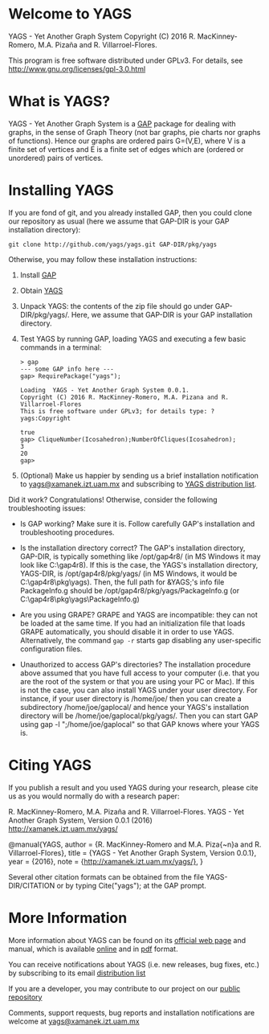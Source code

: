 # Welcome to YAGS

YAGS - Yet Another Graph System
Copyright (C) 2016 R. MacKinney-Romero, M.A. Pizaña and R. Villarroel-Flores.

This program is free software distributed under GPLv3.  For details,
see http://www.gnu.org/licenses/gpl-3.0.html

# What is YAGS?

YAGS - Yet Another Graph System is a [GAP](http://gap-system.org/)
package for dealing with graphs, in the sense of Graph Theory (not bar
graphs, pie charts nor graphs of functions).  Hence our graphs are
ordered pairs G=(V,E), where V is a finite set of vertices and E is a
finite set of edges which are (ordered or unordered) pairs of
vertices.

# Installing YAGS

If you are fond of git, and you already installed GAP, then you could
clone our repository as usual (here we assume that GAP-DIR is your GAP
installation directory):

    git clone http://github.com/yags/yags.git GAP-DIR/pkg/yags

Otherwise, you may follow these installation instructions:

  1. Install [GAP](http://www.gap-system.org/)

  2. Obtain [YAGS](https://github.com/yags/yags/archive/master.zip)

  3. Unpack YAGS: the contents of the zip file should go under
     GAP-DIR/pkg/yags/. Here, we assume that GAP-DIR is your GAP
     installation directory.

  4. Test YAGS by running GAP, loading YAGS and executing a few basic
     commands in a terminal:
    
         > gap
         --- some GAP info here ---
         gap> RequirePackage("yags");
         
         Loading  YAGS - Yet Another Graph System 0.0.1.
         Copyright (C) 2016 R. MacKinney-Romero, M.A. Pizana and R. Villarroel-Flores
         This is free software under GPLv3; for details type: ?yags:Copyright 
         
         true
         gap> CliqueNumber(Icosahedron);NumberOfCliques(Icosahedron);
         3
         20
         gap>

  5. (Optional) Make us happier by sending us a brief installation
  notification to yags@xamanek.izt.uam.mx and subscribing to
  [YAGS distribution list](http://xamanek.izt.uam.mx/yagsnews/).

Did it work? Congratulations! Otherwise, consider the following
troubleshooting issues:

  * Is GAP working?
    Make sure it is. Follow carefully GAP's installation and
    troubleshooting procedures.
  
  * Is the installation directory correct?
    The GAP's installation directory, GAP-DIR, is typically something
    like /opt/gap4r8/ (in MS Windows it may look like C:\gap4r8\).  If
    this is the case, the YAGS's installation directory, YAGS-DIR, is
    /opt/gap4r8/pkg/yags/ (in MS Windows, it would be
    C:\gap4r8\pkg\yags\).  Then, the full path for &YAGS;'s info file
    PackageInfo.g should be /opt/gap4r8/pkg/yags/PackageInfo.g (or
    C:\gap4r8\pkg\yags\PackageInfo.g)

  * Are you using GRAPE?  GRAPE and YAGS are incompatible: they can not
    be loaded at the same time. If you had an initialization file that
    loads GRAPE automatically, you should disable it in order to use
    YAGS. Alternatively, the command `gap -r` starts gap disabling any
    user-specific configuration files.

  * Unauthorized to access GAP's directories?
    The installation procedure above assumed that you have full access
    to your computer (i.e. that you are the root of the system or that
    you are using your PC or Mac). If this is not the case, you can also
    install YAGS under your user directory. For instance, if your user
    directory is /home/joe/ then you can create a subdirectory
    /home/joe/gaplocal/ and hence your YAGS's installation directory
    will be /home/joe/gaplocal/pkg/yags/. Then you can start GAP using
    gap -l ";/home/joe/gaplocal" so that GAP knows where your YAGS is.

# Citing YAGS

If you publish a result and you used YAGS during your research, please
cite us as you would normally do with a research paper:

R. MacKinney-Romero, M.A. Pizaña and R. Villarroel-Flores.
YAGS - Yet Another Graph System, Version 0.0.1 (2016)
http://xamanek.izt.uam.mx/yags/

@manual{YAGS,
  author = {R. MacKinney-Romero and M.A. Piza{\~n}a and R. Villarroel-Flores},
  title = {YAGS - Yet Another Graph System, Version 0.0.1},
  year = {2016},
  note = {http://xamanek.izt.uam.mx/yags/},
}

Several other citation formats can be obtained from the file
YAGS-DIR/CITATION or by typing Cite("yags"); at the GAP prompt.

# More Information

More information about YAGS can be found on its [official web
page](http://xamanek.izt.uam.mx/yags/) and manual, which is available
[online](http://xamanek.izt.uam.mx/yags/doc/chap0.html) and in
[pdf](http://xamanek.izt.uam.mx/yags/manual.pdf) format.

You can receive notifications about YAGS (i.e. new releases, bug
fixes, etc.) by subscribing to its email
[distribution list](http://xamanek.izt.uam.mx/yagsnews/)

If you are a developer, you may contribute to our project on our
[public repository](https://github.com/yags/yags/)

Comments, support requests, bug reports and installation notifications
are welcome at yags@xamanek.izt.uam.mx
